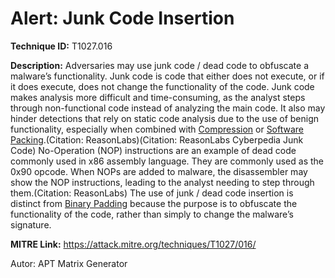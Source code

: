 # Alert: Junk Code Insertion

**Technique ID:** T1027.016

**Description:** Adversaries may use junk code / dead code to obfuscate a malware’s functionality. Junk code is code that either does not execute, or if it does execute, does not change the functionality of the code. Junk code makes analysis more difficult and time-consuming, as the analyst steps through non-functional code instead of analyzing the main code. It also may hinder detections that rely on static code analysis due to the use of benign functionality, especially when combined with [Compression](https://attack.mitre.org/techniques/T1027/015) or [Software Packing](https://attack.mitre.org/techniques/T1027/002).(Citation: ReasonLabs)(Citation: ReasonLabs Cyberpedia Junk Code)  No-Operation (NOP) instructions are an example of dead code commonly used in x86 assembly language. They are commonly used as the 0x90 opcode. When NOPs are added to malware, the disassembler may show the NOP instructions, leading to the analyst needing to step through them.(Citation: ReasonLabs)  The use of junk / dead code insertion is distinct from [Binary Padding](https://attack.mitre.org/techniques/T1027/001) because the purpose is to obfuscate the functionality of the code, rather than simply to change the malware’s signature.   

**MITRE Link:** https://attack.mitre.org/techniques/T1027/016/

Autor: APT Matrix Generator

<!--
Tactics: 
Technique ID: T1027.016
Status: Pending
-->

